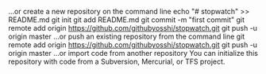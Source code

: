 …or create a new repository on the command line
echo "# stopwatch" >> README.md
git init
git add README.md
git commit -m "first commit"
git remote add origin https://github.com/githubyosshi/stopwatch.git
git push -u origin master
…or push an existing repository from the command line
git remote add origin https://github.com/githubyosshi/stopwatch.git
git push -u origin master
…or import code from another repository
You can initialize this repository with code from a Subversion, Mercurial, or TFS project.
